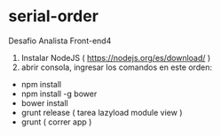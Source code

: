 # serial-order
Desafio Analista Front-end4

1. Instalar NodeJS ( https://nodejs.org/es/download/ )
2. abrir consola, ingresar los comandos en este orden:
 - npm install
 - npm install -g bower
 - bower install
 - grunt release ( tarea lazyload module view )
 - grunt ( correr app )
